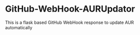 # GitHub-WebHook-AURUpdator
This is a flask based GitHub WebHook response to update AUR automatically
